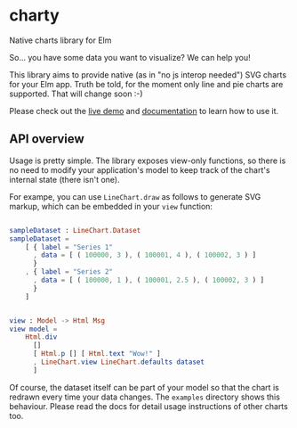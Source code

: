 # charty

Native charts library for Elm

So... you have some data you want to visualize? We can help you!

This library aims to provide native (as in "no js interop needed") SVG charts for your Elm app.
Truth be told, for the moment only line and pie charts are supported. That will change soon :-)

Please check out the [live demo](https://juanedi.github.io/charty/) and
[documentation](http://package.elm-lang.org/packages/juanedi/charty/1.0.0) to learn how to use it.

## API overview

Usage is pretty simple. The library exposes view-only functions, so there is no need to modify your application's model to keep track of the chart's internal state (there isn't one).

For exampe, you can use `LineChart.draw` as follows to generate SVG markup, which can be embedded in your `view` function:

```elm

sampleDataset : LineChart.Dataset
sampleDataset =
    [ { label = "Series 1"
      , data = [ ( 100000, 3 ), ( 100001, 4 ), ( 100002, 3 ) ]
      }
    , { label = "Series 2"
      , data = [ ( 100000, 1 ), ( 100001, 2.5 ), ( 100002, 3 ) ]
      }
    ]


view : Model -> Html Msg
view model =
    Html.div
      []
      [ Html.p [] [ Html.text "Wow!" ]
      , LineChart.view LineChart.defaults dataset
      ]
```

Of course, the dataset itself can be part of your model so that the chart is redrawn every time your data changes.
The `examples` directory shows this behaviour. Please read the docs for detail usage instructions of other charts too.
